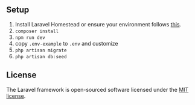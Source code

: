 ## Setup

1. Install Laravel Homestead or ensure your environment follows [this](https://laravel.com/docs/7.x/installation#server-requirements).
2. `composer install`
3. `npm run dev`
4. copy `.env-example` to `.env` and customize
5. `php artisan migrate`
6. `php artisan db:seed`

## License

The Laravel framework is open-sourced software licensed under the [MIT license](https://opensource.org/licenses/MIT).
